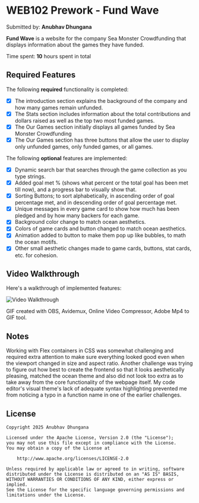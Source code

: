 # WEB102 Prework - **Fund Wave**

Submitted by: **Anubhav Dhungana**

**Fund Wave** is a website for the company Sea Monster Crowdfunding that displays information about the games they have funded.

Time spent: **10** hours spent in total

## Required Features

The following **required** functionality is completed:

* [x] The introduction section explains the background of the company and how many games remain unfunded.
* [x] The Stats section includes information about the total contributions and dollars raised as well as the top two most funded games.
* [x] The Our Games section initially displays all games funded by Sea Monster Crowdfunding
* [x] The Our Games section has three buttons that allow the user to display only unfunded games, only funded games, or all games.

The following **optional** features are implemented:

* [x] Dynamic search bar that searches through the game collection as you type strings. 
* [x] Added goal met % (shows what percent or the total goal has been met till now), and a progress bar to visually show that.
* [x] Sorting Buttons; to sort alphabetically, in ascending order of goal percentage met, and in descending order of goal percentage met.
* [x] Unique messages in every game card to show how much has been pledged and by how many backers for each game.
* [x] Background color change to match ocean aesthetics. 
* [x] Colors of game cards and button changed to match ocean aesthetics. 
* [x] Animation added to button to make them pop up like bubbles, to math the ocean motifs. 
* [x] Other small aesthetic changes made to game cards, buttons, stat cards, etc. for cohesion.

## Video Walkthrough

Here's a walkthrough of implemented features:

<img src='https://i.imgur.com/3DP20SR.gif' title='Video Walkthrough' width='auto' alt='Video Walkthrough' />

<!-- Replace this with whatever GIF tool you used! -->
GIF created with OBS, Avidemux, Online Video Compressor, Adobe Mp4 to GIF tool. 
<!-- Recommended tools:
[Kap](https://getkap.co/) for macOS
[ScreenToGif](https://www.screentogif.com/) for Windows
[peek](https://github.com/phw/peek) for Linux. -->

## Notes
Working with Flex containers in CSS was somewhat challenging and required extra attention to make sure everything looked good even when the viewport changed in size and aspect ratio. Another challenge was trying to figure out how best to create the frontend so that it looks aesthetically pleasing, matched the ocean theme and also did not look too extra as to take away from the core functionality of the webpage itself. My code editor's visual theme's lack of adequate syntax highlighting prevented me from noticing a typo in a function name in one of the earlier challenges. 

## License

    Copyright 2025 Anubhav Dhungana

    Licensed under the Apache License, Version 2.0 (the "License");
    you may not use this file except in compliance with the License.
    You may obtain a copy of the License at

        http://www.apache.org/licenses/LICENSE-2.0

    Unless required by applicable law or agreed to in writing, software
    distributed under the License is distributed on an "AS IS" BASIS,
    WITHOUT WARRANTIES OR CONDITIONS OF ANY KIND, either express or implied.
    See the License for the specific language governing permissions and
    limitations under the License.
